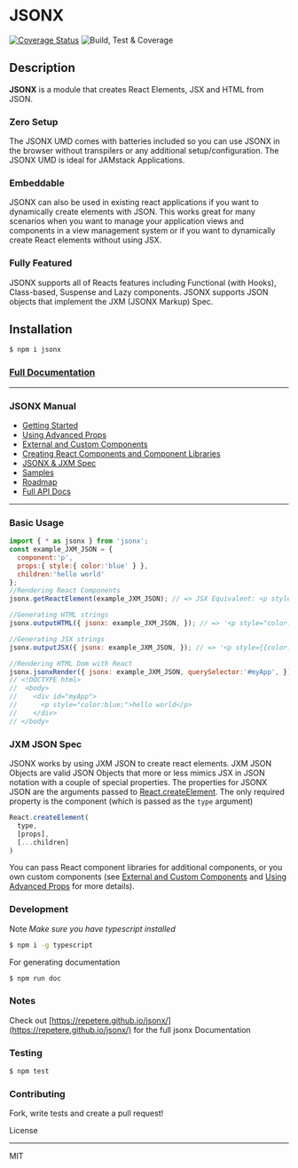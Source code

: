 # JSONX

[![Coverage Status](https://coveralls.io/repos/github/repetere/jsonx/badge.svg?branch=master)](https://coveralls.io/github/repetere/jsonx?branch=master) ![Build, Test & Coverage](https://github.com/repetere/jsonx/workflows/Build,%20Test%20&%20Coverage/badge.svg)

## Description

**JSONX** is a module that creates React Elements, JSX and HTML from JSON.

### Zero Setup

The JSONX UMD comes with batteries included so you can use JSONX in the browser without transpilers or any additional setup/configuration. The JSONX UMD is ideal for JAMstack Applications.

### Embeddable

JSONX can also be used in existing react applications if you want to dynamically create elements with JSON. This works great for many scenarios when you want to manage your application views and components in a view management system or if you want to dynamically create React elements without using JSX.

### Fully Featured

JSONX supports all of Reacts features including Functional (with Hooks), Class-based, Suspense and Lazy components. JSONX supports JSON objects that implement the JXM (JSONX Markup) Spec.


## Installation

```sh
$ npm i jsonx
```

### [Full Documentation](https://repetere.github.io/jsonx/)


<link id="viewx-style-style-0" rel="stylesheet" type="text/css" href="https://unpkg.com/highlight.js@9.18.1/styles/darkula.css">

---
### JSONX Manual
 - [Getting Started](https://repetere.github.io/jsonx/manual/getting-started/index.html)
 - [Using Advanced Props](https://repetere.github.io/jsonx/manual/using-advanced-props/index.html)
 - [External and Custom Components](https://repetere.github.io/jsonx/manual/using-external-and-custom-components/index.html)
 - [Creating React Components and Component Libraries](https://repetere.github.io/jsonx/manual/creating-react-components-and-component-libraries/index.html)
 - [JSONX & JXM Spec](https://repetere.github.io/jsonx/manual/spec/index.html)
 - [Samples](https://repetere.github.io/jsonx/manual/samples/index.html)
 - [Roadmap](https://repetere.github.io/jsonx/manual/roadmap/index.html)
 - [Full API Docs](https://repetere.github.io/jsonx/)
---

### Basic Usage
```javascript
import { * as jsonx } from 'jsonx';
const example_JXM_JSON = {
  component:'p',
  props:{ style:{ color:'blue' } },
  children:'hello world'
};
//Rendering React Components
jsonx.getReactElement(example_JXM_JSON); // => JSX Equivalent: <p style={{color:'blue'}}>hello world</p>

//Generating HTML strings
jsonx.outputHTML({ jsonx: example_JXM_JSON, }); // => '<p style="color:blue;">hello world</p>'

//Generating JSX strings
jsonx.outputJSX({ jsonx: example_JXM_JSON, }); // => '<p style={{color:blue,}}>hello world</p>'

//Rendering HTML Dom with React
jsonx.jsonxRender({ jsonx: example_JXM_JSON, querySelector:'#myApp', });
// <!DOCTYPE html>
//  <body>
//    <div id="myApp">
//      <p style="color:blue;">hello world</p>
//    </div>
// </body>
```


### JXM JSON Spec

JSONX works by using JXM JSON to create react elements. JXM JSON Objects are valid JSON Objects that more or less mimics JSX in JSON notation with a couple of special properties. The properties for JSONX JSON are the arguments passed to [React.createElement](https://reactjs.org/docs/react-api.html#createelement). The only required property is the component (which is passed as the `type` argument)

```javascript
React.createElement(
  type,
  [props],
  [...children]
)
```

You can pass React component libraries for additional components, or you own custom components (see [External and Custom Components](../using-external-and-custom-components/index.html)
 and [Using Advanced Props](../using-advanced-props/index.html) for more details).


### Development

Note *Make sure you have typescript installed*

```sh
$ npm i -g typescript 
```

For generating documentation

```sh
$ npm run doc
```

### Notes

Check out [https://repetere.github.io/jsonx/](https://repetere.github.io/jsonx/) for the full jsonx Documentation

### Testing

```sh
$ npm test
```

### Contributing

Fork, write tests and create a pull request!

License

----

MIT